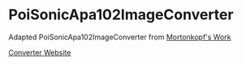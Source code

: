 # PoiSonicApa102ImageConverter
Adapted PoiSonicApa102ImageConverter from [Mortonkopf's Work](http://orchardelica.com/wp/?page_id=597)

[Converter Website](https://jhorowitz.github.io/PoiSonicApa102ImageConverter/)
